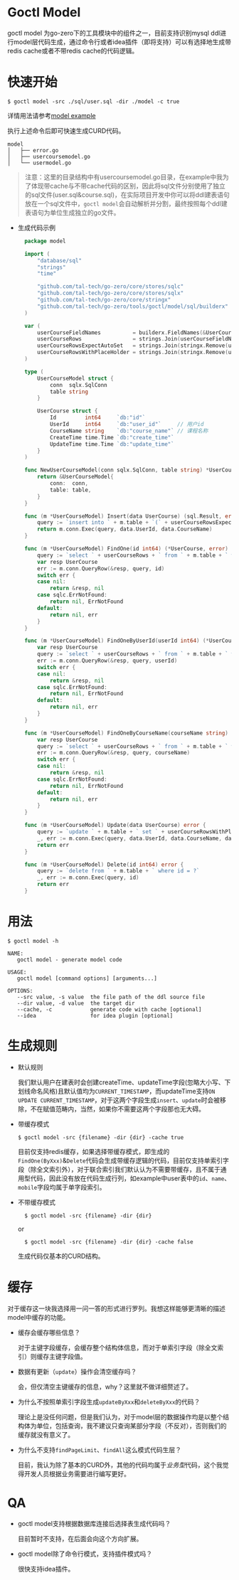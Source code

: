 # Goctl Model

goctl model 为go-zero下的工具模块中的组件之一，目前支持识别mysql ddl进行model层代码生成，通过命令行或者idea插件（即将支持）可以有选择地生成带redis cache或者不带redis cache的代码逻辑。

# 快速开始

```
$ goctl model -src ./sql/user.sql -dir ./model -c true
```

详情用法请参考[model example](https://github.com/tal-tech/go-zero/tools/goctl/model/sql/example)

执行上述命令后即可快速生成CURD代码。

```
model
│   ├── error.go
│   ├── usercoursemodel.go
│   └── usermodel.go
```

> 注意：这里的目录结构中有usercoursemodel.go目录，在example中我为了体现带cache与不带cache代码的区别，因此将sql文件分别使用了独立的sql文件(user.sql&course.sql)，在实际项目开发中你可以将ddl建表语句放在一个sql文件中，`goctl model`会自动解析并分割，最终按照每个ddl建表语句为单位生成独立的go文件。

* 生成代码示例
  
  ``` go
    package model

    import (
        "database/sql"
        "strings"
        "time"

        "github.com/tal-tech/go-zero/core/stores/sqlc"
        "github.com/tal-tech/go-zero/core/stores/sqlx"
        "github.com/tal-tech/go-zero/core/stringx"
        "github.com/tal-tech/go-zero/tools/goctl/model/sql/builderx"
    )

    var (
        userCourseFieldNames          = builderx.FieldNames(&UserCourse{})
        userCourseRows                = strings.Join(userCourseFieldNames, ",")
        userCourseRowsExpectAutoSet   = strings.Join(stringx.Remove(userCourseFieldNames, "id", "create_time", "update_time"), ",")
        userCourseRowsWithPlaceHolder = strings.Join(stringx.Remove(userCourseFieldNames, "id", "create_time", "update_time"), "=?,") + "=?"
    )

    type (
        UserCourseModel struct {
            conn  sqlx.SqlConn
            table string
        }

        UserCourse struct {
            Id         int64     `db:"id"`
            UserId     int64     `db:"user_id"`     // 用户id
            CourseName string    `db:"course_name"` // 课程名称
            CreateTime time.Time `db:"create_time"`
            UpdateTime time.Time `db:"update_time"`
        }
    )

    func NewUserCourseModel(conn sqlx.SqlConn, table string) *UserCourseModel {
        return &UserCourseModel{
            conn:  conn,
            table: table,
        }
    }

    func (m *UserCourseModel) Insert(data UserCourse) (sql.Result, error) {
        query := `insert into ` + m.table + `(` + userCourseRowsExpectAutoSet + `) value (?, ?)`
        return m.conn.Exec(query, data.UserId, data.CourseName)
    }

    func (m *UserCourseModel) FindOne(id int64) (*UserCourse, error) {
        query := `select ` + userCourseRows + ` from ` + m.table + ` where id = ? limit 1`
        var resp UserCourse
        err := m.conn.QueryRow(&resp, query, id)
        switch err {
        case nil:
            return &resp, nil
        case sqlc.ErrNotFound:
            return nil, ErrNotFound
        default:
            return nil, err
        }
    }

    func (m *UserCourseModel) FindOneByUserId(userId int64) (*UserCourse, error) {
        var resp UserCourse
        query := `select ` + userCourseRows + ` from ` + m.table + ` where user_id limit 1`
        err := m.conn.QueryRow(&resp, query, userId)
        switch err {
        case nil:
            return &resp, nil
        case sqlc.ErrNotFound:
            return nil, ErrNotFound
        default:
            return nil, err
        }
    }

    func (m *UserCourseModel) FindOneByCourseName(courseName string) (*UserCourse, error) {
        var resp UserCourse
        query := `select ` + userCourseRows + ` from ` + m.table + ` where course_name limit 1`
        err := m.conn.QueryRow(&resp, query, courseName)
        switch err {
        case nil:
            return &resp, nil
        case sqlc.ErrNotFound:
            return nil, ErrNotFound
        default:
            return nil, err
        }
    }

    func (m *UserCourseModel) Update(data UserCourse) error {
        query := `update ` + m.table + ` set ` + userCourseRowsWithPlaceHolder + ` where id = ?`
        _, err := m.conn.Exec(query, data.UserId, data.CourseName, data.Id)
        return err
    }

    func (m *UserCourseModel) Delete(id int64) error {
        query := `delete from ` + m.table + ` where id = ?`
        _, err := m.conn.Exec(query, id)
        return err
    }

  ```

# 用法

```
$ goctl model -h
```

```
NAME:
   goctl model - generate model code

USAGE:
   goctl model [command options] [arguments...]

OPTIONS:
   --src value, -s value  the file path of the ddl source file
   --dir value, -d value  the target dir
   --cache, -c            generate code with cache [optional]
   --idea                 for idea plugin [optional]

```

# 生成规则

* 默认规则
  
  我们默认用户在建表时会创建createTime、updateTime字段(忽略大小写、下划线命名风格)且默认值均为`CURRENT_TIMESTAMP`，而updateTime支持`ON UPDATE CURRENT_TIMESTAMP`，对于这两个字段生成`insert`、`update`时会被移除，不在赋值范畴内，当然，如果你不需要这两个字段那也无大碍。
* 带缓存模式

    ```
    $ goctl model -src {filename} -dir {dir} -cache true
    ```
  
  目前仅支持redis缓存，如果选择带缓存模式，即生成的`FindOne(ByXxx)`&`Delete`代码会生成带缓存逻辑的代码，目前仅支持单索引字段（除全文索引外），对于联合索引我们默认认为不需要带缓存，且不属于通用型代码，因此没有放在代码生成行列，如example中user表中的`id`、`name`、`mobile`字段均属于单字段索引。

* 不带缓存模式
  
  ```
    $ goctl model -src {filename} -dir {dir} 
  ```
  or
  ```
    $ goctl model -src {filename} -dir {dir} -cache false
  ```
  生成代码仅基本的CURD结构。

# 缓存

  对于缓存这一块我选择用一问一答的形式进行罗列。我想这样能够更清晰的描述model中缓存的功能。

* 缓存会缓存哪些信息？

  对于主键字段缓存，会缓存整个结构体信息，而对于单索引字段（除全文索引）则缓存主键字段值。

* 数据有更新（`update`）操作会清空缓存吗？
  
  会，但仅清空主键缓存的信息，why？这里就不做详细赘述了。

* 为什么不按照单索引字段生成`updateByXxx`和`deleteByXxx`的代码？
  
  理论上是没任何问题，但是我们认为，对于model层的数据操作均是以整个结构体为单位，包括查询，我不建议只查询某部分字段（不反对），否则我们的缓存就没有意义了。

* 为什么不支持`findPageLimit`、`findAll`这么模式代码生层？
  
  目前，我认为除了基本的CURD外，其他的代码均属于<i>业务型</i>代码，这个我觉得开发人员根据业务需要进行编写更好。

# QA

* goctl model支持根据数据库连接后选择表生成代码吗？
  
  目前暂时不支持，在后面会向这个方向扩展。

* goctl model除了命令行模式，支持插件模式吗？

  很快支持idea插件。


  


  
